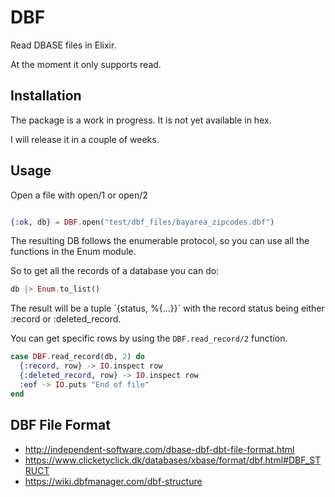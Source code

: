 # DBF

Read DBASE files in Elixir.

At the moment it only supports read.

## Installation

The package is a work in progress. It is not yet available in hex.

I will release it in a couple of weeks.


## Usage

Open a file with open/1 or open/2 

```elixir

{:ok, db} = DBF.open("test/dbf_files/bayarea_zipcodes.dbf")
```

The resulting DB follows the enumerable protocol, so you can use all the functions in the Enum module.

So to get all the records of a database you can do:

```elixir
db |> Enum.to_list()
```

The result will be a tuple ´{status, %{...}}´ with the record status being either :record or :deleted_record.

You can get specific rows by using the `DBF.read_record/2` function.

```elixir
case DBF.read_record(db, 2) do
  {:record, row} -> IO.inspect row
  {:deleted_record, row} -> IO.inspect row
  :eof -> IO.puts "End of file"
end
```

## DBF File Format

 * http://independent-software.com/dbase-dbf-dbt-file-format.html
 * https://www.clicketyclick.dk/databases/xbase/format/dbf.html#DBF_STRUCT
 * https://wiki.dbfmanager.com/dbf-structure 

